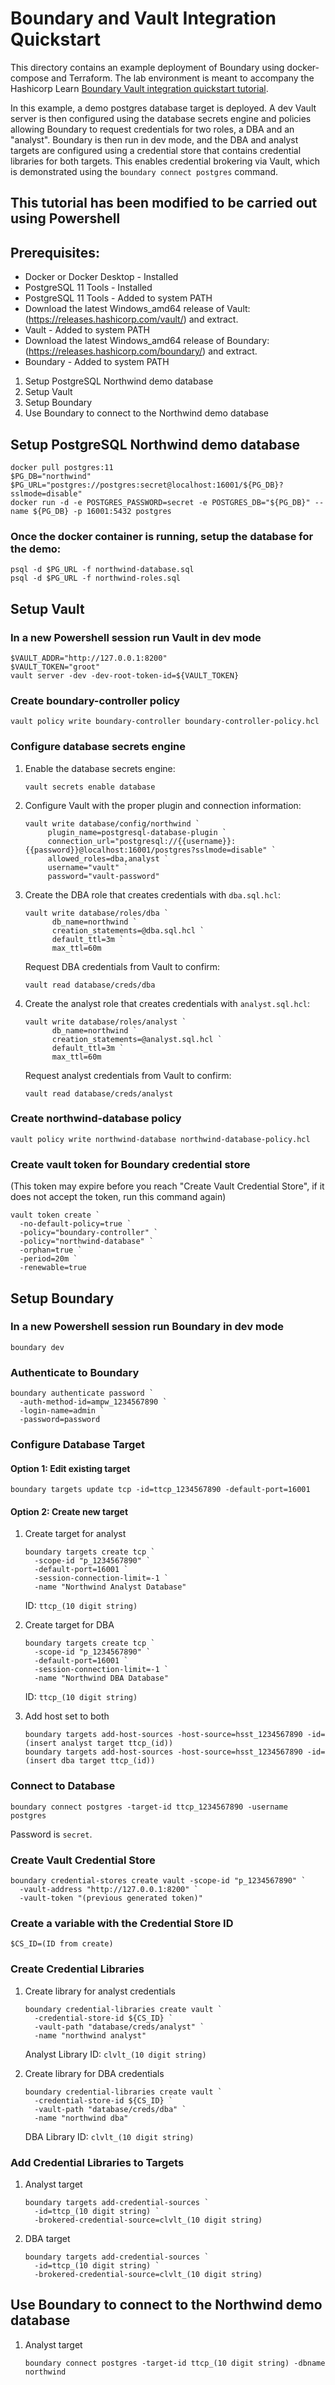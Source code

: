 # Boundary and Vault Integration Quickstart

This directory contains an example deployment of Boundary using docker-compose and Terraform. The lab environment is meant to accompany the Hashicorp Learn [Boundary Vault integration quickstart tutorial](https://learn.hashicorp.com/tutorials/boundary/vault-cred-brokering-quickstart).

In this example, a demo postgres database target is deployed. A dev Vault server is then configured using the database secrets engine and policies allowing Boundary to request credentials for two roles, a DBA and an "analyst". Boundary is then run in dev mode, and the DBA and analyst targets are configured using a credential store that contains credential libraries for both targets. This enables credential brokering via Vault, which is demonstrated using the `boundary connect postgres` command.

## This tutorial has been modified to be carried out using Powershell

## Prerequisites:

* Docker or Docker Desktop - Installed
* PostgreSQL 11 Tools - Installed
* PostgreSQL 11 Tools - Added to system PATH
* Download the latest Windows_amd64 release of Vault: (https://releases.hashicorp.com/vault/) and extract.
* Vault - Added to system PATH
* Download the latest Windows_amd64 release of Boundary: (https://releases.hashicorp.com/boundary/) and extract.
* Boundary - Added to system PATH


1. Setup PostgreSQL Northwind demo database
2. Setup Vault
3. Setup Boundary
4. Use Boundary to connect to the Northwind demo database

## Setup PostgreSQL Northwind demo database

```shell
docker pull postgres:11
$PG_DB="northwind"
$PG_URL="postgres://postgres:secret@localhost:16001/${PG_DB}?sslmode=disable"
docker run -d -e POSTGRES_PASSWORD=secret -e POSTGRES_DB="${PG_DB}" --name ${PG_DB} -p 16001:5432 postgres
```

### Once the docker container is running, setup the database for the demo:

```shell
psql -d $PG_URL -f northwind-database.sql
psql -d $PG_URL -f northwind-roles.sql
```

## Setup Vault

### In a new Powershell session run Vault in dev mode

```shell
$VAULT_ADDR="http://127.0.0.1:8200"
$VAULT_TOKEN="groot"
vault server -dev -dev-root-token-id=${VAULT_TOKEN}
```

### Create boundary-controller policy

```shell
vault policy write boundary-controller boundary-controller-policy.hcl
```

### Configure database secrets engine

1. Enable the database secrets engine:

    ```shell
    vault secrets enable database
    ```

1. Configure Vault with the proper plugin and connection information:

    ```shell
    vault write database/config/northwind `
         plugin_name=postgresql-database-plugin `
         connection_url="postgresql://{{username}}:{{password}}@localhost:16001/postgres?sslmode=disable" `
         allowed_roles=dba,analyst `
         username="vault" `
         password="vault-password"
    ```

1. Create the DBA role that creates credentials with `dba.sql.hcl`:

    ```shell
    vault write database/roles/dba `
          db_name=northwind `
          creation_statements=@dba.sql.hcl `
          default_ttl=3m `
          max_ttl=60m
    ```

    Request DBA credentials from Vault to confirm:

    ```shell
    vault read database/creds/dba
    ```

1. Create the analyst role that creates credentials with `analyst.sql.hcl`:

    ```shell
    vault write database/roles/analyst `
          db_name=northwind `
          creation_statements=@analyst.sql.hcl `
          default_ttl=3m `
          max_ttl=60m
    ```

    Request analyst credentials from Vault to confirm:

    ```shell
    vault read database/creds/analyst
    ```

### Create northwind-database policy

```shell
vault policy write northwind-database northwind-database-policy.hcl
```

### Create vault token for Boundary credential store
(This token may expire before you reach "Create Vault Credential Store", if it does not accept the token, run this command again)

```shell
vault token create `
  -no-default-policy=true `
  -policy="boundary-controller" `
  -policy="northwind-database" `
  -orphan=true `
  -period=20m `
  -renewable=true
```

## Setup Boundary

### In a new Powershell session run Boundary in dev mode

```shell
boundary dev
```

### Authenticate to Boundary

```shell
boundary authenticate password `
  -auth-method-id=ampw_1234567890 `
  -login-name=admin `
  -password=password
```

### Configure Database Target

#### Option 1: Edit existing target

```shell
boundary targets update tcp -id=ttcp_1234567890 -default-port=16001
```

#### Option 2: Create new target

1. Create target for analyst

    ```shell
    boundary targets create tcp `
      -scope-id "p_1234567890" `
      -default-port=16001 `
      -session-connection-limit=-1 `
      -name "Northwind Analyst Database"
    ```

    ID: `ttcp_(10 digit string)`

1. Create target for DBA

    ```shell
    boundary targets create tcp `
      -scope-id "p_1234567890" `
      -default-port=16001 `
      -session-connection-limit=-1 `
      -name "Northwind DBA Database"
    ```

    ID: `ttcp_(10 digit string)`

1. Add host set to both

    ```shell
    boundary targets add-host-sources -host-source=hsst_1234567890 -id=(insert analyst target ttcp_(id))
    boundary targets add-host-sources -host-source=hsst_1234567890 -id=(insert dba target ttcp_(id))
    ```

### Connect to Database

```shell
boundary connect postgres -target-id ttcp_1234567890 -username postgres
```

Password is `secret`.

### Create Vault Credential Store

```shell
boundary credential-stores create vault -scope-id "p_1234567890" `
  -vault-address "http://127.0.0.1:8200" `
  -vault-token "(previous generated token)"
```

### Create a variable with the Credential Store ID

```shell
$CS_ID=(ID from create)
```

### Create Credential Libraries

1. Create library for analyst credentials

    ```shell
    boundary credential-libraries create vault `
      -credential-store-id ${CS_ID} `
      -vault-path "database/creds/analyst" `
      -name "northwind analyst"
    ```

    Analyst Library ID: `clvlt_(10 digit string)`

1. Create library for DBA credentials

    ```shell
    boundary credential-libraries create vault `
      -credential-store-id ${CS_ID} `
      -vault-path "database/creds/dba" `
      -name "northwind dba"
    ```

    DBA Library ID: `clvlt_(10 digit string)`

### Add Credential Libraries to Targets

1. Analyst target

    ```shell
    boundary targets add-credential-sources `
      -id=ttcp_(10 digit string) `
      -brokered-credential-source=clvlt_(10 digit string)
    ```

1. DBA target

    ```shell
    boundary targets add-credential-sources `
      -id=ttcp_(10 digit string) `
      -brokered-credential-source=clvlt_(10 digit string)
    ```
## Use Boundary to connect to the Northwind demo database

1. Analyst target

    ```shell
    boundary connect postgres -target-id ttcp_(10 digit string) -dbname northwind
    ```
